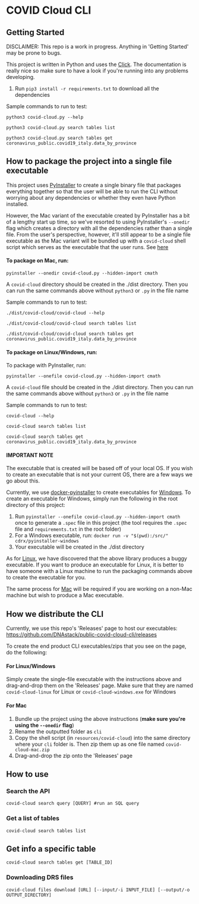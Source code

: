 # COVID Cloud CLI

## Getting Started
DISCLAIMER: This repo is a work in progress. Anything in 'Getting Started' may be prone to bugs.

This project is written in Python and uses the [Click](https://click.palletsprojects.com/en/7.x/). The documentation is really nice so make sure to have a look if you're running into any problems developing.

1. Run `pip3 install -r requirements.txt` to download all the dependencies 

Sample commands to run to test:
```
python3 covid-cloud.py --help

python3 covid-cloud.py search tables list

python3 covid-cloud.py search tables get coronavirus_public.covid19_italy.data_by_province
```

## How to package the project into a single file executable

This project uses [PyInstaller](https://www.pyinstaller.org/) to create a single binary file that packages everything together so that the user will be able to run the CLI without worrying about any dependencies or whether they even have Python installed. 

However, the Mac variant of the executable created by PyInstaller has a bit of a lengthy start up time, so we've resorted to using PyInstaller's `--onedir` flag which creates a directory with all the dependencies rather than a single file. From the user's perspective, however, it'll still appear to be a single file executable as the Mac variant will be bundled up with a `covid-cloud` shell script which serves as the executable that the user runs. See [here](#for-mac)
 
#### To package on Mac, run:

`pyinstaller --onedir covid-cloud.py --hidden-import cmath`

A `covid-cloud` directory should be created in the ./dist directory. Then you can run the same commands above without `python3` or `.py` in the file name

Sample commands to run to test:

```
./dist/covid-cloud/covid-cloud --help

./dist/covid-cloud/covid-cloud search tables list

./dist/covid-cloud/covid-cloud search tables get coronavirus_public.covid19_italy.data_by_province
```

#### To package on Linux/Windows, run:
 
To package with PyInstaller, run: 

`pyinstaller --onefile covid-cloud.py --hidden-import cmath`

A `covid-cloud` file should be created in the ./dist directory. Then you can run the same commands above without `python3` or `.py` in the file name

Sample commands to run to test:

```
covid-cloud --help

covid-cloud search tables list

covid-cloud search tables get coronavirus_public.covid19_italy.data_by_province
```

#### IMPORTANT NOTE
The executable that is created will be based off of your local OS. If you wish to create an executable that is not your current OS, there are a few ways we go about this.
 
Currently, we use [docker-pyinstaller](https://github.com/cdrx/docker-pyinstaller) to create executables for <u>Windows</u>. To create an executable for Windows, simply run the following in the root directory of this project:

1. Run `pyinstaller --onefile covid-cloud.py --hidden-import cmath` once to generate a `.spec` file in this project (the tool requires the `.spec` file and `requirements.txt` in the root folder)
2. For a Windows executable, run: `docker run -v "$(pwd):/src/" cdrx/pyinstaller-windows`
3. Your executable will be created in the ./dist directory

As for <u>Linux</u>, we have discovered that the above library produces a buggy executable. If you want to produce an executable for Linux, it is better to have someone with a Linux machine to run the packaging commands above to create the executable for you.
    
The same process for <u>Mac</u> will be required if you are working on a non-Mac machine but wish to produce a Mac executable.


## How we distribute the CLI

Currently, we use this repo's 'Releases' page to host our executables: https://github.com/DNAstack/public-covid-cloud-cli/releases

To create the end product CLI executables/zips that you see on the page, do the following:

#### For Linux/Windows
Simply create the single-file executable with the instructions above and drag-and-drop them on the 'Releases' page. Make sure that they are named `covid-cloud-linux` for Linux or `covid-cloud-windows.exe` for Windows

#### For Mac
1. Bundle up the project using the above instructions (**make sure you're using the `--onedir` flag**)
2. Rename the outputted folder as `cli`
3. Copy the shell script (in `resources/covid-cloud`) into the same directory where your `cli` folder is. Then zip them up as one file named `covid-cloud-mac.zip`
4. Drag-and-drop the zip onto the 'Releases' page

## How to use
### Search the API
```
covid-cloud search query [QUERY] #run an SQL query
```

### Get a list of tables
```
covid-cloud search tables list 
```

## Get info a specific table
```
covid-cloud search tables get [TABLE_ID]
```

### Downloading DRS files
```
covid-cloud files download [URL] [--input/-i INPUT_FILE] [--output/-o OUTPUT_DIRECTORY]
```
